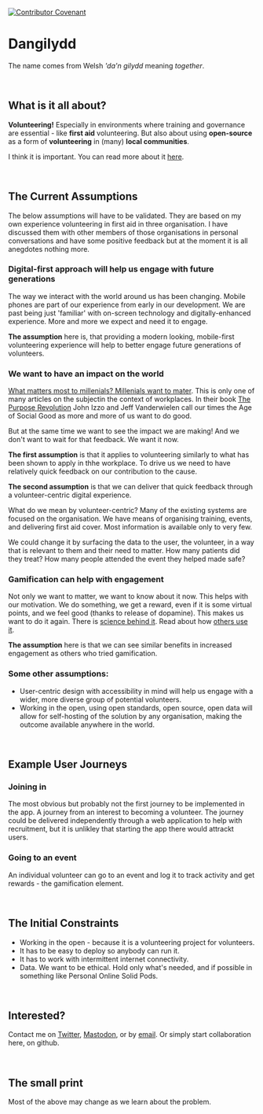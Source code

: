 [![Contributor Covenant](https://img.shields.io/badge/Contributor%20Covenant-2.0-4baaaa.svg)](code_of_conduct.md)

# Dangilydd

The name comes from Welsh *'da'n gilydd* meaning *together*.

&nbsp;
## What is it all about? 

**Volunteering!** Especially in environments where training and governance are essential - like **first aid** volunteering. But also about using **open-source** as a form of **volunteering** in (many) **local communities**. 

I think it is important. You can read more about it [here](https://michalporeba.github.io/dangilydd).

&nbsp;
## The Current Assumptions

The below assumptions will have to be validated. They are based on my own experience volunteering in first aid in three organisation.
I have discussed them with other members of those organisations in personal conversations and have some positive feedback
but at the moment it is all anegdotes nothing more. 

### Digital-first approach will help us engage with future generations

The way we interact with the world around us has been changing. 
Mobile phones are part of our experience from early in our development. 
We are past being just 'familiar' with on-screen technology and digitally-enhanced experience. 
More and more we expect and need it to engage. 

**The assumption** here is, that providing a modern looking, mobile-first volunteering experience
will help to better engage future generations of volunteers. 

### We want to have an impact on the world

[What matters most to millenials? Millenials want to mater](https://sustainablebrands.com/read/organizational-change/what-matters-most-to-millennials-millennials-want-to-matter). 
This is only one of many articles on the subjectin the context of workplaces. 
In their book [The Purpose Revolution](https://www.google.co.uk/books/edition/_/J504DwAAQBAJ)
John Izzo and Jeff Vanderwielen call our times the Age of Social Good as more and more of us want to do good. 

But at the same time we want to see the impact we are making! And we don't want to wait for that feedback. We want it now. 

**The first assumption** is that it applies to volunteering similarly to what has been shown to apply in thhe workplace. 
To drive us we need to have relatively quick feedback on our contribution to the cause. 

**The second assumption** is that we can deliver that quick feedback through a volunteer-centric digital experience. 

What do we mean by volunteer-centric? Many of the existing systems are focused on the organisation. 
We have means of organising training, events, and delivering first aid cover. Most information is available only to very few. 

We could change it by surfacing the data to the user, the volunteer, in a way that is relevant to them and their need to matter. 
How many patients did they treat? How many people attended the event they helped made safe? 

### Gamification can help with engagement

Not only we want to matter, we want to know about it now. This helps with our motivation.
We do something, we get a reward, even if it is some virtual points, and we feel good (thanks to release of dopamine). 
This makes us want to do it again. There is [science behind it](https://journals.sagepub.com/doi/10.1177/1046878118774385). 
Read about how [others use it](https://wistia.com/learn/marketing/the-science-behind-gamification).

**The assumption** here is that we can see similar benefits in increased engagement as others who tried gamification.

### Some other assumptions:
* User-centric design with accessibility in mind will help us engage with a wider, more diverse group of potential volunteers.
* Working in the open, using open standards, open source, open data will allow for self-hosting of the solution by any organisation, making the outcome available anywhere in the world. 

&nbsp;
## Example User Journeys

### Joining in

The most obvious but probably not the first journey to be implemented in the app. A journey from an interest to becoming a volunteer.
The journey could be delivered independently through a web application to help with recruitment, but it is unlikley that
starting the app there would attrackt users. 

### Going to an event

An individual volunteer can go to an event and log it to track activity and get rewards - the gamification element. 

&nbsp;
## The Initial Constraints

* Working in the open - because it is a volunteering project for volunteers. 
* It has to be easy to deploy so anybody can run it.
* It has to work with intermittent internet connectivity.
* Data. We want to be ethical. Hold only what's needed, and if possible in something like Personal Online Solid Pods. 

&nbsp;
## Interested?

Contact me on [Twitter](https://twitter.com/michalincs), [Mastodon](https://techhub.social/@michalporeba), or by [email](mailto://michalporeba@gmail.com). Or simply start collaboration here, on github. 

&nbsp;
## The small print
Most of the above may change as we learn about the problem.
